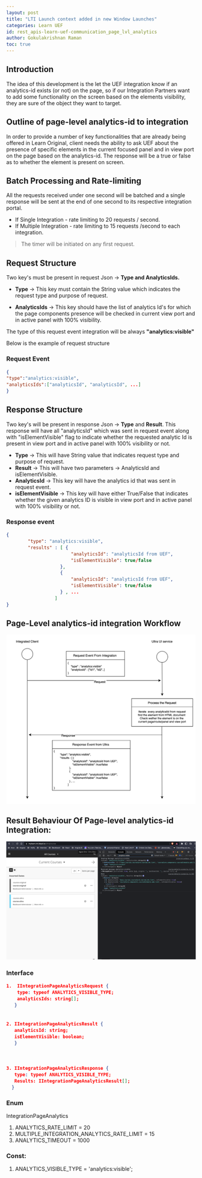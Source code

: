 ```yaml
---
layout: post
title: "LTI Launch context added in new Window Launches"
categories: Learn UEF
id: rest_apis-learn-uef-communication_page_lvl_analytics
author: Gokulakrishnan Raman
toc: true
---
```


## Introduction

The idea of this development is the let the UEF integration know if an analytics-id exists (or not) on the page, so if our Integration Partners want to add some functionality on the screen based on the elements visibility, they are sure of the object they want to target.

## Outline of page-level analytics-id to integration

In order to provide a number of key functionalities that are already being offered in Learn Original, client needs the ability to ask UEF about the presence of specific elements in the current focused panel and in view port on the page based on the analytics-id. The response will be a true or false as to whether the element is present on screen.

## Batch Processing and Rate-limiting

All the requests received under one second will be batched and a single response will be sent at the end of one second to its respective integration portal.

- If Single Integration - rate limiting to 20 requests / second.
- If Multiple Integration - rate limiting to 15 requests /second to each integration.

> The timer will be initiated on any first request.

## Request Structure

Two key's must be present in request Json -> **Type and AnalyticsIds.**

- **Type** → This key must contain the String value which indicates the request type and purpose of request.

- **AnalyticsIds** → This key should have the list of analytics Id's for which the page components presence will be checked in current view port and in active panel with 100% visibility.

The type of this request event integration will be always **"analytics:visible"**

Below is the example of request structure

### Request Event

```json
{
"type":"analytics:visible",
"analyticsIds":["analyticsId", "analyticsId", ...]
}
```

## Response Structure

Two key's will be present in response Json -> **Type** and **Result**. This response will have all "analyticsId" which was sent in request event along with "isElementVisible" flag to indicate whether the requested analytic Id is present in view port and in active panel with 100% visibility or not.

- **Type** → This will have String value that indicates request type and purpose of request.
- **Result** → This will have two parameters -> AnalyticsId and isElementVisible.
- **AnalyticsId** → This key will have the analytics id that was sent in request event.
- **isElementVisible** → This key will have either True/False that indicates whether the given analytics ID is visible in view port and in active panel with 100% visibility or not.

### Response event

```json
{
        "type": "analytics:visible",
        "results" : [ {
                        "analyticsId": "analyticsId from UEF",
                        "isElementVisible": true/false
                    },
                    {
                        "analyticsId": "analyticsId from UEF",
                        "isElementVisible": true/false
                    } , ...
                  ]
}
```

## Page-Level analytics-id integration Workflow

![Page-Level analytics-id integration Workflow](/assets/img/communication_page_lvl_analytics_id_1.png)

## Result Behaviour Of Page-level analytics-id Integration:

![Result Behaviour Of Page-level analytics-id Integration](/assets/img/communication_page_lvl_analytics_id_2.png)

### Interface

```json
1.  IIntegrationPageAnalyticsRequest {
    type: typeof ANALYTICS_VISIBLE_TYPE;
    analyticsIds: string[];
   }


2. IIntegrationPageAnalyticsResult {
   analyticsId: string;
   isElementVisible: boolean;
   }



3. IIntegrationPageAnalyticsResponse {
   type: typeof ANALYTICS_VISIBLE_TYPE;
   Results: IIntegrationPageAnalyticsResult[];
  }
```

### Enum

IntegrationPageAnalytics

1. ANALYTICS_RATE_LIMIT = 20
2. MULTIPLE_INTEGRATION_ANALYTICS_RATE_LIMIT = 15
3. ANALYTICS_TIMEOUT = 1000

### Const:

1. ANALYTICS_VISIBLE_TYPE = 'analytics:visible';
